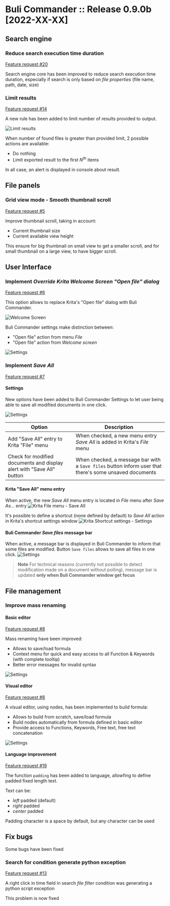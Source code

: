 # Buli Commander :: Release 0.9.0b [2022-XX-XX]

## Search engine

### Reduce search execution time duration
[Feature request #20](https://github.com/Grum999/BuliCommander/issues/20)

Search engine core has been improved to reduce search execution time duration, especially if search is only based on *file properties* (file name, path, date, size)

### Limit results
[Feature request #14](https://github.com/Grum999/BuliCommander/issues/14)

A new rule has been added to limit number of results provided to output.

![Limit results](./../screenshots/r0-9-0b_search_adv_limit.jpeg)

When number of found files is greater than provided limit, 2 possible actions are available:
- Do nothing
- Limit exported result to the first *N<sup>th</sup>* items

In all case, an alert is displayed in console about result.


## File panels

### Grid view mode - Smooth thumbnail scroll

[Feature request #5](https://github.com/Grum999/BuliCommander/issues/5)

Improve thumbnail scroll, taking in account:
- Current thumbnail size
- Current available view height

This ensure for big thumbnail on small view to get a smaller scroll, and for small thumbnail on a large view, to have bigger scroll.


## User Interface

### Implement *Override Krita Welcome Screen "Open file" dialog*

[Feature request #6](https://github.com/Grum999/BuliCommander/issues/6)

This option allows to replace Krita's "Open file" dialog with Buli Commander.

![Welcome Screen](./../screenshots/r0-9-0b_welcome_screen-open_file.jpeg)


Buli Commander settings make distinction between:
- "Open file" action from menu _File_
- "Open file" action from _Welcome screen_

![Settings](./../screenshots/r0-9-0b_settings-openfile_wscr.jpeg)

### Implement *Save All*

[Feature request #7](https://github.com/Grum999/BuliCommander/issues/7)

#### Settings

New options have been added to Buli Commander Settings to let user being able to save all modified documents in one click.

![Settings](./../screenshots/r0-9-0b_settings-save_all.jpeg)

| Option | Description |
| --- | --- |
| Add "Save All" entry to Krita "File" menu | When checked, a new menu entry _Save All_ is added in Krita's _File_ menu |
| Check for modified documents and display alert with "Save All" button | When checked, a message bar with a `Save files` button inform user that there's some unsaved documents |

#### Krita "Save All" menu entry
When active, the new _Save All_ menu entry is located in _File_ menu after _Save As..._ entry
![Krita File menu - Save All](./../screenshots/r0-9-0b_kritafilemenu_saveall.jpeg)

It's possible to define a shortcut (none defined by default) to _Save All_ action in Krita's shortcut settings window
![Krita Shortcut settings - Settings](./../screenshots/r0-9-0b_kritafilemenu_saveall-shortcut.jpeg)

#### Buli Commander _Save files_ message bar
When active, a message bar is displayed in Buli Commander to inform that some files are modified.
Button `Save files` allows to save all files in one click.
![Settings](./../screenshots/r0-9-0b_window_saveall-msgbar.jpeg)

> **Note**
> For technical reasons (currently not possible to detect modification made on a document without polling), message bar is updated **only when Buli Commander window get focus**

## File management

### Improve mass renaming

#### Basic editor

[Feature request #8](https://github.com/Grum999/BuliCommander/issues/8)

Mass renaming have been improved:

- Allows to save/load formula
- Context menu for quick and easy access to all Function & Keywords (with complete tooltip)
- Better error messages for invalid syntax

![Settings](./../screenshots/r0-9-0b_rename-multi01.png)


#### Visual editor

[Feature request #8](https://github.com/Grum999/BuliCommander/issues/8)

A visual editor, using nodes, has been implemented to build formula:
- Allows to build from scratch, save/load formula
- Build nodes automatically from formula defined in basic editor
- Provide access to Functions, Keywords, Free text, free text concatenation

![Settings](./../screenshots/r0-9-0b_rename-multi02ve.png)

#### Language improvement

[Feature request #19](https://github.com/Grum999/BuliCommander/issues/19)

The function `padding` has been added to language, allowfing to define padded fixed length text.

Text can be:
 - *left* padded (default)
 - *right* padded
 - *center* padded

Padding character is a space by default, but any character can be used

## Fix bugs
Some bugs have been fixed

### Search for condition generate python exception

[Feature request #13](https://github.com/Grum999/BuliCommander/issues/13)

A right click in time field in search *file filter* condition was generating a python script exception

This problem is now fixed


